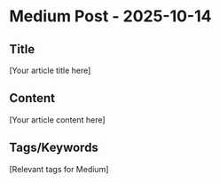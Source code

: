 # Medium Post - 2025-10-14

## Title
[Your article title here]

## Content
[Your article content here]

## Tags/Keywords
[Relevant tags for Medium]
